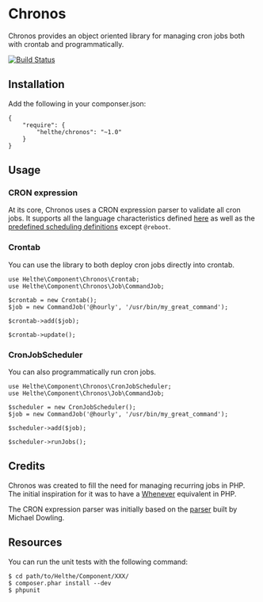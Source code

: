 # Chronos

Chronos provides an object oriented library for managing cron jobs both with crontab and programmatically.

[![Build Status](https://secure.travis-ci.org/helthe/Chronos.png?branch=master)](http://travis-ci.org/helthe/Chronos)

## Installation

Add the following in your componser.json:

    {
        "require": {
            "helthe/chronos": "~1.0"
        }
    }

## Usage

### CRON expression

At its core, Chronos uses a CRON expression parser to validate all cron jobs. It supports all the language
characteristics defined [here](http://en.wikipedia.org/wiki/Cron#CRON_expression) as well as the
[predefined scheduling definitions](http://en.wikipedia.org/wiki/Cron#Predefined_scheduling_definitions) except `@reboot`.

### Crontab

You can use the library to both deploy cron jobs directly into crontab.

    use Helthe\Component\Chronos\Crontab;
    use Helthe\Component\Chronos\Job\CommandJob;

    $crontab = new Crontab();
    $job = new CommandJob('@hourly', '/usr/bin/my_great_command');

    $crontab->add($job);

    $crontab->update();

### CronJobScheduler

You can also programmatically run cron jobs.

    use Helthe\Component\Chronos\CronJobScheduler;
    use Helthe\Component\Chronos\Job\CommandJob;

    $scheduler = new CronJobScheduler();
    $job = new CommandJob('@hourly', '/usr/bin/my_great_command');

    $scheduler->add($job);

    $scheduler->runJobs();

## Credits

Chronos was created to fill the need for managing recurring jobs in PHP. The initial inspiration for it was to
have a [Whenever](https://github.com/javan/whenever) equivalent in PHP.

The CRON expression parser was initially based on the [parser](https://github.com/mtdowling/cron-expression)
built by Michael Dowling.

## Resources

You can run the unit tests with the following command:

    $ cd path/to/Helthe/Component/XXX/
    $ composer.phar install --dev
    $ phpunit

